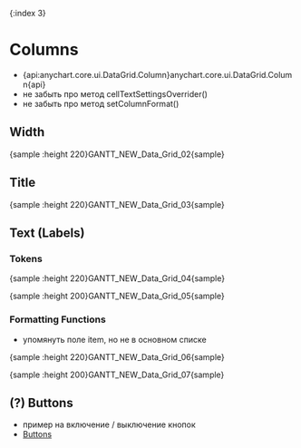 {:index 3}
# Columns

* {api:anychart.core.ui.DataGrid.Column}anychart.core.ui.DataGrid.Column{api}
* не забыть про метод cellTextSettingsOverrider()
* не забыть про метод setColumnFormat()

## Width

{sample :height 220}GANTT\_NEW\_Data\_Grid\_02{sample}

## Title

{sample :height 220}GANTT\_NEW\_Data\_Grid\_03{sample}

## Text (Labels)

### Tokens

{sample :height 220}GANTT\_NEW\_Data\_Grid\_04{sample}

{sample :height 200}GANTT\_NEW\_Data\_Grid\_05{sample}

### Formatting Functions

* упомянуть поле item, но не в основном списке

{sample :height 220}GANTT\_NEW\_Data\_Grid\_06{sample}

{sample :height 200}GANTT\_NEW\_Data\_Grid\_07{sample}

## (?) Buttons

* пример на включение / выключение кнопок
* [Buttons](Buttons)
